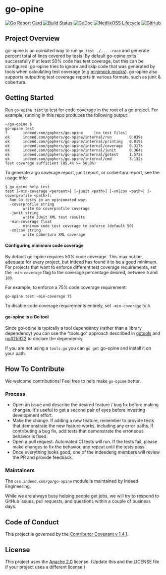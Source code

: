 go-opine
=========

[![Go Report Card](https://goreportcard.com/badge/oss.indeed.com/go/go-opine)](https://goreportcard.com/report/oss.indeed.com/go/go-opine)
[![Build Status](https://travis-ci.com/indeedeng/go-opine.svg?branch=master)](https://travis-ci.org/indeedeng/go-opine)
[![GoDoc](https://godoc.org/oss.indeed.com/go/go-opine?status.svg)](https://godoc.org/oss.indeed.com/go/go-opine)
[![NetflixOSS Lifecycle](https://img.shields.io/osslifecycle/indeedeng/go-opine.svg)](OSSMETADATA)
[![GitHub](https://img.shields.io/github/license/indeedeng/go-opine.svg)](LICENSE)

## Project Overview

go-opine is an opiniated way to run `go test ./... -race` and generate percent total
of lines covered by tests. By default go-opine exits successfully if at least 50% code
has test coverage, but this can be configured. go-opine tries to ignore and skip code
that was generated by tools when calculating test coverage (e.g 
[minimock mocks](https://github.com/gojuno/minimock)). go-opine also supports outputting
test coverage reports in various formats, such as junit & cobertura.

## Getting Started

Run `go-opine test` to test for code coverage in the root of a go project. For example,
running in this repo produces the following output:

```
~/go-opine $
go-opine test
?       indeed.com/gophers/go-opine     [no test files]
ok      indeed.com/gophers/go-opine/internal/run        0.039s
ok      indeed.com/gophers/go-opine/internal/printing   0.019s
ok      indeed.com/gophers/go-opine/internal/coverage   0.317s
ok      indeed.com/gophers/go-opine/internal/junit      0.364s
ok      indeed.com/gophers/go-opine/internal/gotest     1.572s
ok      indeed.com/gophers/go-opine/internal/cmd        3.132s
Test coverage sufficient (85.4% >= 50.0%)
```

To generate a go coverage report, junit report, or corbertura report, see the usage info:
```
$ go-opine help test
test [-min-coverage <percent>] [-junit <path>] [-xmlcov <path>] [-coverprofile <path>]:
  Run Go tests in an opinionated way.
  -coverprofile string
        write Go coverprofile coverage
  -junit string
        write JUnit XML test results
  -min-coverage float
        minimum code test coverage to enforce (default 50)
  -xmlcov string
        write Cobertura XML coverage
```


#### Configuring minimum code coverage
By default go-opine requires 50% code coverage. This may not be adequate for every project,
but Indeed has found it to be a good minimum. For projects that want to enforce different test
coverage requirements, set the `-min-coverage` flag to the coverage percentage desired, between
`0` and `100`.

For example, to enforce a 75% code coverage requirement:
```
go-opine test -min-coverage 75
```

To disable code coverage requirements entirely, set `-min-coverage` to `0`.

#### go-opine is a Go tool

Since go-opine is typically a tool dependency (rather than a library dependency) you
can use the "tools.go" approach described in
[gotools](https://github.com/go-modules-by-example/index/tree/5ec250b4b78114a55001bd7c9cb88f6e07270ea5/010_tools)
and [go#25922](https://github.com/golang/go/issues/25922#issuecomment-451123151) to declare
the dependency.

If you are not using a `tools.go` you can `go get` go-opine and install it on your path.

## How To Contribute

We welcome contributions! Feel free to help make `go-opine` better.

### Process

- Open an issue and describe the desired feature / bug fix before making
changes. It's useful to get a second pair of eyes before investing development
effort.
- Make the change. If adding a new feature, remember to provide tests that
demonstrate the new feature works, including any error paths. If contributing
a bug fix, add tests that demonstrate the erroneous behavior is fixed.
- Open a pull request. Automated CI tests will run. If the tests fail, please
make changes to fix the behavior, and repeat until the tests pass.
- Once everything looks good, one of the indeedeng members will review the
PR and provide feedback.

### Maintainers

The `oss.indeed.com/go/go-opine` module is maintained by Indeed Engineering.

While we are always busy helping people get jobs, we will try to respond to
GitHub issues, pull requests, and questions within a couple of business days.

## Code of Conduct
This project is governed by the [Contributor Covenant v 1.4.1](CODE_OF_CONDUCT.md).

## License
This project uses the [Apache 2.0](LICENSE) license. (Update this and the LICENSE file if your project uses a different license.)
